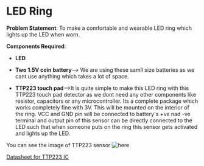 # LED Ring
**Problem Statement**: To make a comfortable and wearable LED ring which lights up the LED when worn.

**Components Required**:
- **LED**
- **Two 1.5V coin battery**--> We are using these samll size batteries as we cant use anything which takes a lot of space.

- **TTP223 touch pad**-->It is quite simple to make this LED ring with this TTP223 touch pad detector as we dont need any other components like resistor, capacitors or any microcontroller. Its a complete package which works completely fine with 3V. This will be mounted on the interior of the ring. VCC and GND pin will be connected to battery's +ve nad -ve terminal and output pin of this sensor can be directly connected to the LED such that when someone puts on the ring this sensor gets activated and lights up the LED.


You can see the image of TTP223 sensor ![here](https://user-images.githubusercontent.com/64272528/81846188-52b93780-956f-11ea-9b1e-7911fe68a009.jpeg)

[ Datasheet for TTP223 IC ](https://github.com/kapilgarg7568/Electronic-Club-Mini-Task-3/files/4623677/TTP223.pdf)




